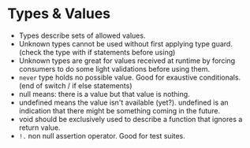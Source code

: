 # Types & Values

- Types describe sets of allowed values.
- Unknown types cannot be used without first applying type guard. (check the type with if statements before using)
- Unknown types are great for values received at runtime by forcing consumers to do some light validations before using them.
- `never` type holds no possible value. Good for exaustive conditionals. (end of switch / if else statements)
- null means: there is a value but that value is nothing.
- undefined means the value isn't available (yet?). undefined is an indication that there might be something coming in the future.
- void should be exclusively used to describe a function that ignores a return value.
- `!.` non null assertion operator. Good for test suites.

